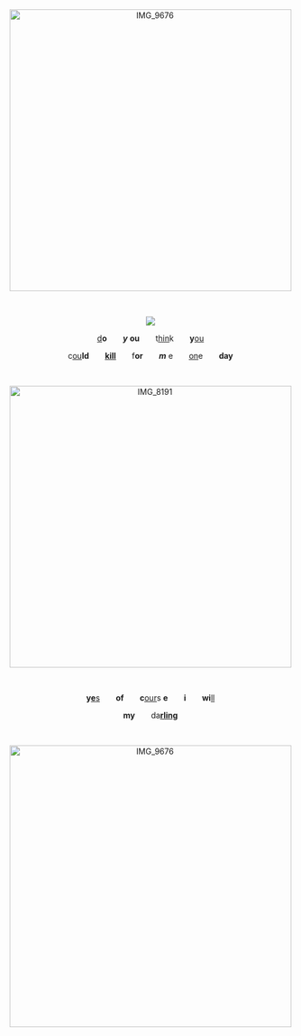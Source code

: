 <div align="center">

⠀ ⠀ ⠀ 

<img width="500" height="500" alt="IMG_9676" src="https://github.com/user-attachments/assets/20ac4434-7e60-47ae-a4e6-ac30294e6e33" />


⠀ ⠀ ⠀ 
⠀ ⠀ ⠀ 

![](https://komarev.com/ghpvc/?username=ryvnq&label=⟢inertians&color=68758c)


<ins>d</ins>**o**⠀ ⠀ ***y*** **ou**⠀ ⠀ t[<ins>hin</ins>](xn--joinmeindeath-2t9ieccf.xn--6ii)k⠀ ⠀ **y**<ins>ou</ins>

c<ins>ou</ins>**ld**⠀ ⠀ [<ins>**kill**</ins>](xn--joinmeindeath-2t9ieccf.xn--6ii)⠀ ⠀ f**or**⠀ ⠀ ***m*** e⠀ ⠀ [<ins>on</ins>](xn--joinmeindeath-2t9ieccf.xn--6ii)e⠀ ⠀ **day**

⠀ ⠀ ⠀ 
⠀ ⠀ ⠀ 
⠀ ⠀ ⠀ 

<img width="500" height="500" alt="IMG_8191" src="https://github.com/user-attachments/assets/ffc92281-9014-4a52-af10-ed063854c432" />

⠀ ⠀ ⠀ 
⠀ ⠀ ⠀ 
⠀ ⠀ ⠀ 

**y**[**e**<ins>s</ins>](xn--joinmeindeath-2t9ieccf.xn--6ii)⠀ ⠀ **of**⠀ ⠀ **c**[<ins>our</ins>](xn--joinmeindeath-2t9ieccf.xn--6ii)s **e**⠀ ⠀ **i**⠀ ⠀ **wi**<ins>ll</ins>

**my**⠀ ⠀ da[<ins>**rling**</ins>](xn--joinmeindeath-2t9ieccf.xn--6ii)


⠀ ⠀ ⠀ 
⠀ ⠀ ⠀ 

<img width="500" height="500" alt="IMG_9676" src="https://github.com/user-attachments/assets/20ac4434-7e60-47ae-a4e6-ac30294e6e33" />
